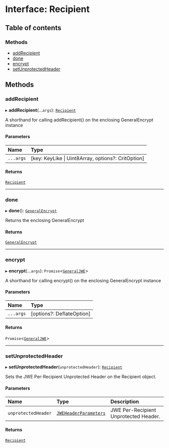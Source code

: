 # Interface: Recipient

## Table of contents

### Methods

- [addRecipient](jwe_general_encrypt.Recipient.md#addrecipient)
- [done](jwe_general_encrypt.Recipient.md#done)
- [encrypt](jwe_general_encrypt.Recipient.md#encrypt)
- [setUnprotectedHeader](jwe_general_encrypt.Recipient.md#setunprotectedheader)

## Methods

### addRecipient

▸ **addRecipient**(...`args`): [`Recipient`](jwe_general_encrypt.Recipient.md)

A shorthand for calling addRecipient() on the enclosing GeneralEncrypt instance

#### Parameters

| Name | Type |
| :------ | :------ |
| `...args` | [key: KeyLike \| Uint8Array, options?: CritOption] |

#### Returns

[`Recipient`](jwe_general_encrypt.Recipient.md)

___

### done

▸ **done**(): [`GeneralEncrypt`](../classes/jwe_general_encrypt.GeneralEncrypt.md)

Returns the enclosing GeneralEncrypt

#### Returns

[`GeneralEncrypt`](../classes/jwe_general_encrypt.GeneralEncrypt.md)

___

### encrypt

▸ **encrypt**(...`args`): `Promise`<[`GeneralJWE`](types.GeneralJWE.md)\>

A shorthand for calling encrypt() on the enclosing GeneralEncrypt instance

#### Parameters

| Name | Type |
| :------ | :------ |
| `...args` | [options?: DeflateOption] |

#### Returns

`Promise`<[`GeneralJWE`](types.GeneralJWE.md)\>

___

### setUnprotectedHeader

▸ **setUnprotectedHeader**(`unprotectedHeader`): [`Recipient`](jwe_general_encrypt.Recipient.md)

Sets the JWE Per-Recipient Unprotected Header on the Recipient object.

#### Parameters

| Name | Type | Description |
| :------ | :------ | :------ |
| `unprotectedHeader` | [`JWEHeaderParameters`](types.JWEHeaderParameters.md) | JWE Per-Recipient Unprotected Header. |

#### Returns

[`Recipient`](jwe_general_encrypt.Recipient.md)
